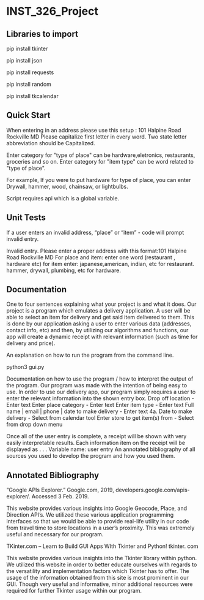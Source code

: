 # INST_326_Project

Libraries to import
-----------
pip install tkinter 

pip install json

pip install requests

pip install random

pip install tkcalendar

Quick Start 
-----------
When entering in an address please use this setup : 101 Halpine Road Rockville MD 
Please capitalize first letter in every word. Two state letter abbreviation should be Capitalized.

Enter category for  "type of place"  can be hardware,eletronics, restaurants, groceries and so on.
Enter category for "item type" can be word related to "type of place".

For example, If you were to put hardware for type of place, you can enter Drywall, hammer, wood, chainsaw, or lightbulbs.


Script requires api which is a global variable. 

Unit Tests
-----------
If a user enters an invalid address, “place” or “item” - code will prompt invalid entry.

Invalid entry. Please enter a proper address with this format:101 Halpine Road Rockville MD For place and item: enter one word (restaurant , hardware etc) for item enter: japanese,american, indian, etc for restaurant. hammer, drywall, plumbing, etc for hardware.


Documentation
-----------
One to four sentences explaining what your project is and what it does.
Our project is a program which emulates a delivery application. A user will be able to select an item for delivery and get said item delivered to them. This is done by our application asking a user to enter various data (addresses, contact info, etc) and then, by utilizing our algorithms and functions, our app will create a dynamic receipt with relevant information (such as time for delivery and price).

An explanation on how to run the program from the command line.

python3 gui.py

Documentation on how to use the program / how to interpret the output of the program.
Our program was made with the intention of being easy to use. In order to use our delivery app, our program simply requires a user to enter the relevant information into the shown entry box. 
Drop off location  - 					Enter text
Enter place category - 					Enter text
Enter item type - 					Enter text
Full name | email | phone | date to make delivery - 	Enter text
4a.  Date to make delivery - 					Select from calendar tool
Enter store to get item(s) from - 				Select from drop down menu

Once all of the user entry is complete, a receipt will be shown with very easily interpretable results. Each information item on the receipt will be displayed as . . . Variable name: user entry
An annotated bibliography of all sources you used to develop the program and how you used them.


Annotated Bibliography
-----------

“Google APIs Explorer.” Google.com, 2019, developers.google.com/apis-explorer/. Accessed 3 Feb. 2019.


This website provides various insights into Google Geocode, Place, and Direction API’s. We utilized these various application programming interfaces so that we would be able to provide real-life utility in our code from travel time to store locations in a user’s proximity. This was extremely useful and necessary for our program.


TKinter.com – Learn to Build GUI Apps WIth Tkinter and Python! tkinter. com

This website provides various insights into the Tkinter library within python. We utilized this website in order to better educate ourselves with regards to the versatility and implementation factors which Tkinter has to offer. The usage of the information obtained from this site is most prominent in our GUI. Though very useful and informative, minor additional resources were required for further Tkinter usage within our program.




